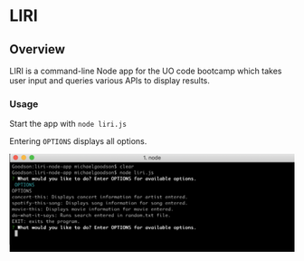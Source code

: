 # LIRI

## Overview
LIRI is a command-line Node app for the UO code bootcamp which takes user input and queries various APIs to display results.

### Usage

Start the app with `node liri.js`

Entering `OPTIONS` displays all options.

![options](./images/1.png)
